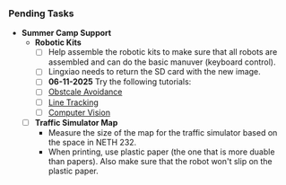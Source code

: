 ### Pending Tasks

* **Summer Camp Support**
  * **Robotic Kits**
    * [ ] Help assemble the robotic kits to make sure that all robots are assembled and can do the basic manuver (keyboard control).
    * [ ] Lingxiao needs to return the SD card with the new image.
    * [ ] **06-11-2025** Try the following tutorials:
     * [ ] [Obstcale Avoidance](https://docs.sunfounder.com/projects/picar-x/en/latest/python/python_avoid.html)
     * [ ] [Line Tracking](https://docs.sunfounder.com/projects/picar-x/en/latest/python/python_line_track.html)
     * [ ] [Computer Vision](https://docs.sunfounder.com/projects/picar-x/en/latest/python/python_computer_vision.html)    
  * [ ] **Traffic Simulator Map**
    * Measure the size of the map for the traffic simulator based on the space in NETH 232. 
    * When printing, use plastic paper (the one that is more duable than papers). Also make sure that the robot won't slip on the plastic paper.   
